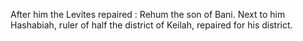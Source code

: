 After him the Levites repaired : Rehum the son of Bani. Next to him Hashabiah, ruler of half the district of Keilah, repaired for his district.
